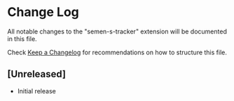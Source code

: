 # Change Log

All notable changes to the "semen-s-tracker" extension will be documented in this file.

Check [Keep a Changelog](http://keepachangelog.com/) for recommendations on how to structure this file.

## [Unreleased]

- Initial release